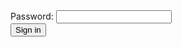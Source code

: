 <div>
    <label for="pass">Password:</label>
    <input type="password" id="pass" name="weedland"
           minlength="8" required>
</div>

<input type="submit" value="Sign in">
